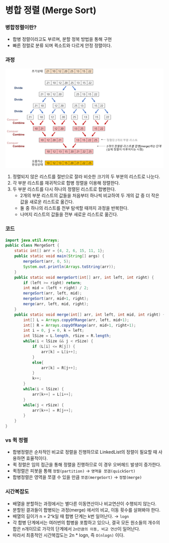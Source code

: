 
# 병합 정렬 (Merge Sort)
### 병합정렬이란?
- 합병 정렬이라고도 부르며, 분할 정복 방법을 통해 구현
- 빠른 정렬로 분류 되며 퀵소트와 다르게 안정 정렬이다.
 
### 과정
![합병정렬](../img/%ED%95%A9%EB%B3%91%EC%A0%95%EB%A0%AC.png)  
1. 정렬되지 않은 리스트를 절반으로 잘라 비슷한 크기의 두 부분의 리스트로 나눈다.
2. 각 부분 리스트를 재귀적으로 합병 정렬을 이용해 정렬한다.
3. 두 부분 리스트를 다시 하나의 정렬된 리스트로 합병한다.
   - 2개의 부분 리스트의 값들을 처음부터 하나씩 비교하여 두 개의 값 중 더 작은 값을 새로운 리스트로 옮긴다.
   - 둘 중 하나의 리스트를 전부 탐색할 때까지 과정을 반복한다.
   - 나머지 리스트의 값들을 전부 새로운 리스트로 옮긴다.
   
### 코드
```java
import java.util.Arrays;
public class MergeSort {
    static int[] arr = {4, 2, 6, 15, 11, 1};
    public static void main(String[] args) {
        mergeSort(arr, 0, 5);
        System.out.println(Arrays.toString(arr));
    }
    public static void mergeSort(int[] arr, int left, int right) {
        if (left >= right) return;
        int mid = (left + right) / 2;
        mergeSort(arr, left, mid);
        mergeSort(arr, mid+1, right);
        merge(arr, left, mid, right);
    }
    public static void merge(int[] arr, int left, int mid, int right) {
        int[] L = Arrays.copyOfRange(arr, left, mid+1);
        int[] R = Arrays.copyOfRange(arr, mid+1, right+1);
        int i = 0, j = 0, k = left;
        int lSize = L.length, rSize = R.length;
        while(i < lSize && j < rSize) {
            if (L[i] <= R[j]) {
                arr[k] = L[i++];
            }
            else{
                arr[k] = R[j++];
            }
            k++;
        }
        while(i < lSize) {
            arr[k++] = L[i++];
        }
        while(j < rSize) {
            arr[k++] = R[j++];
        }
    }
}
```
  
### vs 퀵 정렬
- 합병정렬은 순차적인 비교로 정렬을 진행하므로 LinkedList의 정렬이 필요할 때 사용하면 효율적이다.
- 퀵 정렬은 임의 접근을 통해 정렬을 진행하므로 이 경우 오버헤드 발생이 증가한다.
- 퀵정렬은 피봇을 통해 `정렬(partition)` → `영역을 쪼갬(quickSort)`
- 합병정렬은 영역을 쪼갤 수 있을 만큼 `쪼갬(mergeSort)` → `정렬(merge)`
  
### 시간복잡도
- 배열을 분할하는 과정에서는 별다른 이동연산이나 비교연산이 수행되지 않는다.
- 분할된 결과들이 합병되는 과정(merge) 에서의 비교, 이동 횟수를 살펴봐야 한다.
- 배열의 길이가 n = 2^k일 때 합병 단계는 k번 일어난다. → `logn` 
- 각 합병 단계에서는 여러번의 합병을 포함하고 있으나, 결국 모든 원소들의 개수의 합은 n개이므로 가각의 단계에서 `2n만큼의 이동, 비교 연산`이 일어난다.
- 따라서 최종적인 시간복잡도는 2n * logn, 즉 `O(nlogn)` 이다.